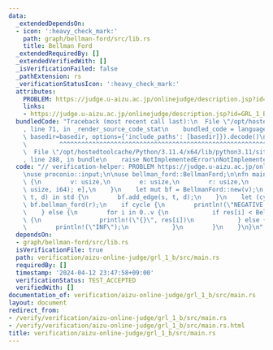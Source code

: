 ```yaml
---
data:
  _extendedDependsOn:
  - icon: ':heavy_check_mark:'
    path: graph/bellman-ford/src/lib.rs
    title: Bellman Ford
  _extendedRequiredBy: []
  _extendedVerifiedWith: []
  _isVerificationFailed: false
  _pathExtension: rs
  _verificationStatusIcon: ':heavy_check_mark:'
  attributes:
    PROBLEM: https://judge.u-aizu.ac.jp/onlinejudge/description.jsp?id=GRL_1_B
    links:
    - https://judge.u-aizu.ac.jp/onlinejudge/description.jsp?id=GRL_1_B
  bundledCode: "Traceback (most recent call last):\n  File \"/opt/hostedtoolcache/Python/3.11.4/x64/lib/python3.11/site-packages/onlinejudge_verify/documentation/build.py\"\
    , line 71, in _render_source_code_stat\n    bundled_code = language.bundle(stat.path,\
    \ basedir=basedir, options={'include_paths': [basedir]}).decode()\n          \
    \         ^^^^^^^^^^^^^^^^^^^^^^^^^^^^^^^^^^^^^^^^^^^^^^^^^^^^^^^^^^^^^^^^^^^^^^^^^^^^^^^^^\n\
    \  File \"/opt/hostedtoolcache/Python/3.11.4/x64/lib/python3.11/site-packages/onlinejudge_verify/languages/rust.py\"\
    , line 288, in bundle\n    raise NotImplementedError\nNotImplementedError\n"
  code: "// verification-helper: PROBLEM https://judge.u-aizu.ac.jp/onlinejudge/description.jsp?id=GRL_1_B\n\
    \nuse proconio::input;\n\nuse bellman_ford::BellmanFord;\n\nfn main() {\n    input!\
    \ {\n        v: usize,\n        e: usize,\n        r: usize,\n        std: [(usize,\
    \ usize, i64); e],\n    }\n    let mut bf = BellmanFord::new(v);\n    for (s,\
    \ t, d) in std {\n        bf.add_edge(s, t, d);\n    }\n    let (cycle, res) =\
    \ bf.bellman_ford(r);\n    if cycle {\n        println!(\"NEGATIVE CYCLE\");\n\
    \    } else {\n        for i in 0..v {\n            if res[i] < BellmanFord::INF\
    \ {\n                println!(\"{}\", res[i])\n            } else {\n        \
    \        println!(\"INF\");\n            }\n        }\n    }\n}\n"
  dependsOn:
  - graph/bellman-ford/src/lib.rs
  isVerificationFile: true
  path: verification/aizu-online-judge/grl_1_b/src/main.rs
  requiredBy: []
  timestamp: '2024-04-12 23:47:58+09:00'
  verificationStatus: TEST_ACCEPTED
  verifiedWith: []
documentation_of: verification/aizu-online-judge/grl_1_b/src/main.rs
layout: document
redirect_from:
- /verify/verification/aizu-online-judge/grl_1_b/src/main.rs
- /verify/verification/aizu-online-judge/grl_1_b/src/main.rs.html
title: verification/aizu-online-judge/grl_1_b/src/main.rs
---
```

